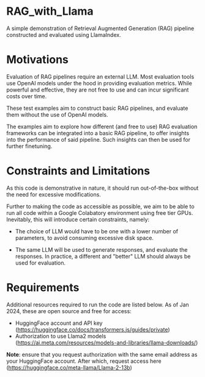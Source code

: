 # RAG_with_Llama
A simple demonstration of Retrieval Augmented Generation (RAG) pipeline constructed and evaluated using LlamaIndex.


# Motivations 

Evaluation of RAG pipelines require an external LLM. Most evaluation tools use OpenAI models under the hood in providing evaluation metrics. While powerful and effective, they are not free to use and can incur significant costs over time.

These test examples aim to construct basic RAG pipelines, and evaluate them without the use of OpenAI models.

The examples aim to explore how different (and free to use) RAG evaluation frameworks can be integrated into a basic RAG pipeline, to offer insights into the performance of said pipeline. Such insights can then be used for further finetuning.

# Constraints and Limitations

As this code is demonstrative in nature, it should run out-of-the-box without the need for excessive modifications. 

Further to making the code as accessible as possible, we aim to be able to run all code within a Google Colabatory environment using free tier GPUs. Inevitably, this will introduce certain constraints, namely:

- The choice of LLM would have to be one with a lower number of parameters, to avoid consuming excessive disk space.

  
- The same LLM will be used to generate responses, and evaluate the responses. In practice, a different and "better" LLM should always be used for evaluation.

# Requirements

Additional resources required to run the code are listed below. As of Jan 2024, these are open source and free for access:

- HuggingFace account and API key (https://huggingface.co/docs/transformers.js/guides/private)
- Authorization to use Llama2 models (https://ai.meta.com/resources/models-and-libraries/llama-downloads/)

**Note**: ensure that you request authorization with the same email address as your HuggingFace account. After which, request access here (https://huggingface.co/meta-llama/Llama-2-13b) 

